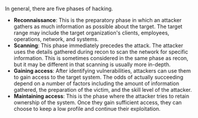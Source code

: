 In general, there are five phases of hacking.

- **Reconnaissance**: This is the preparatory phase in which an attacker gathers as much information as possible about the target. The target range may include the target organization's clients, employees, operations, network, and systems.
- **Scanning**: This phase immediately precedes the attack. The attacker uses the details gathered during recon to scan the network for specific information. This is sometimes considered in the same phase as recon, but it may be different in that scanning is usually more in-depth.
- **Gaining access**: After identifying vulnerabilities, attackers can use them to gain access to the target system. The odds of actually succeeding depend on a number of factors including the amount of information gathered, the preparation of the victim, and the skill level of the attacker.
- **Maintaining access**: This is the phase where the attacker tries to retain ownership of the system. Once they gain sufficient access, they can choose to keep a low profile and continue their exploitation.